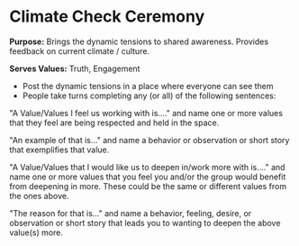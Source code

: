 # Climate Check Ceremony

**Purpose:** Brings the dynamic tensions to shared awareness. Provides feedback on current climate / culture.

**Serves Values:** Truth, Engagement

- Post the dynamic tensions in a place where everyone can see them
- People take turns completing any (or all) of the following sentences:

"A Value/Values I feel us working with is...." and name one or more values that they feel are being respected and held in the space.

"An example of that is..." and name a behavior or observation or short story that exemplifies that value.

"A Value/Values that I would like us to deepen in/work more with is...." and name one or more values that you feel you and/or the group would benefit from deepening in more. These could be the same or different values from the ones above.

"The reason for that is..." and name a behavior, feeling, desire, or observation or short story that leads you to wanting to deepen the above value(s) more. 
